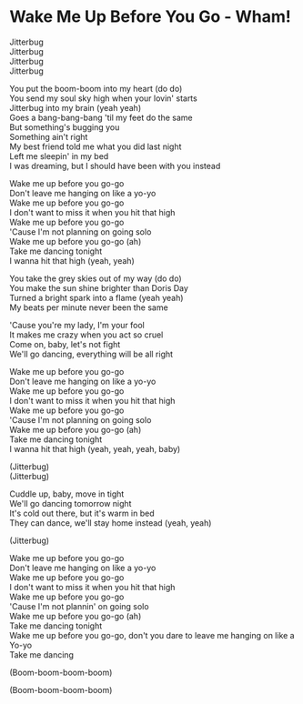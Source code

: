 # Wake Me Up Before You Go - Wham!

Jitterbug\
Jitterbug\
Jitterbug\
Jitterbug

You put the boom-boom into my heart (do do)\
You send my soul sky high when your lovin' starts\
Jitterbug into my brain (yeah yeah)\
Goes a bang-bang-bang 'til my feet do the same\
But something's bugging you\
Something ain't right\
My best friend told me what you did last night\
Left me sleepin' in my bed\
I was dreaming, but I should have been with you instead

Wake me up before you go-go\
Don't leave me hanging on like a yo-yo\
Wake me up before you go-go\
I don't want to miss it when you hit that high\
Wake me up before you go-go\
'Cause I'm not planning on going solo\
Wake me up before you go-go (ah)\
Take me dancing tonight\
I wanna hit that high (yeah, yeah)

You take the grey skies out of my way (do do)\
You make the sun shine brighter than Doris Day\
Turned a bright spark into a flame (yeah yeah)\
My beats per minute never been the same

'Cause you're my lady, I'm your fool\
It makes me crazy when you act so cruel\
Come on, baby, let's not fight\
We'll go dancing, everything will be all right

Wake me up before you go-go\
Don't leave me hanging on like a yo-yo\
Wake me up before you go-go\
I don't want to miss it when you hit that high\
Wake me up before you go-go\
'Cause I'm not planning on going solo\
Wake me up before you go-go (ah)\
Take me dancing tonight\
I wanna hit that high (yeah, yeah, yeah, baby)

(Jitterbug)\
(Jitterbug)

Cuddle up, baby, move in tight\
We'll go dancing tomorrow night\
It's cold out there, but it's warm in bed\
They can dance, we'll stay home instead (yeah, yeah)

(Jitterbug)

Wake me up before you go-go\
Don't leave me hanging on like a yo-yo\
Wake me up before you go-go\
I don't want to miss it when you hit that high\
Wake me up before you go-go\
'Cause I'm not plannin' on going solo\
Wake me up before you go-go (ah)\
Take me dancing tonight\
Wake me up before you go-go, don't you dare to leave me hanging on like a\
Yo-yo\
Take me dancing

(Boom-boom-boom-boom)

(Boom-boom-boom-boom)